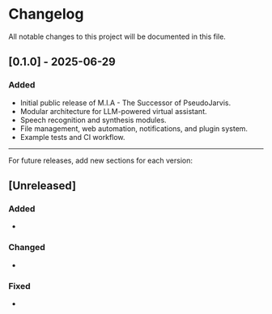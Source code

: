 # Changelog

All notable changes to this project will be documented in this file.

## [0.1.0] - 2025-06-29
### Added
- Initial public release of M.I.A - The Successor of PseudoJarvis.
- Modular architecture for LLM-powered virtual assistant.
- Speech recognition and synthesis modules.
- File management, web automation, notifications, and plugin system.
- Example tests and CI workflow.

---

For future releases, add new sections for each version:

## [Unreleased]
### Added
- 
### Changed
- 
### Fixed
- 
